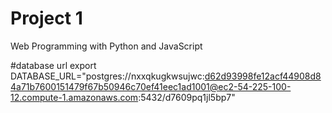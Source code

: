 # Project 1

Web Programming with Python and JavaScript

#database url
 export DATABASE_URL="postgres://nxxqkugkwsujwc:d62d93998fe12acf44908d84a71b7600151479f67b50946c70ef41eec1ad1001@ec2-54-225-100-12.compute-1.amazonaws.com:5432/d7609pq1jl5bp7"

